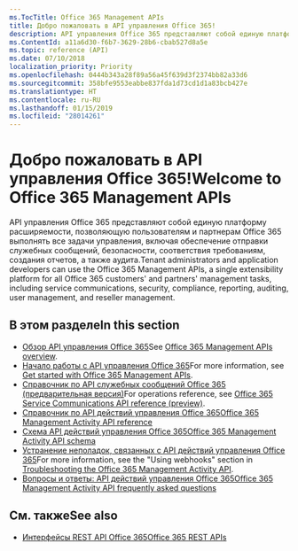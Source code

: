 ```yaml
---
ms.TocTitle: Office 365 Management APIs
title: Добро пожаловать в API управления Office 365!
description: API управления Office 365 представляют собой единую платформу расширяемости, позволяющую пользователям и партнерам Office 365 выполнять все задачи управления, включая обеспечение отправки служебных сообщений, безопасности, соответствия требованиям, создания отчетов, а также аудита.
ms.ContentId: a11a6d30-f6b7-3629-28b6-cbab527d8a5e
ms.topic: reference (API)
ms.date: 07/10/2018
localization_priority: Priority
ms.openlocfilehash: 0444b343a28f89a56a45f639d3f2374bb82a33d6
ms.sourcegitcommit: 358bfe9553eabbe837fda1d73cd1d1a83bcb427e
ms.translationtype: HT
ms.contentlocale: ru-RU
ms.lasthandoff: 01/15/2019
ms.locfileid: "28014261"
---
```

# <a name="welcome-to-office-365-management-apis"></a><span data-ttu-id="c0552-103">Добро пожаловать в API управления Office 365!</span><span class="sxs-lookup"><span data-stu-id="c0552-103">Welcome to Office 365 Management APIs</span></span>

<span data-ttu-id="c0552-104">API управления Office 365 представляют собой единую платформу расширяемости, позволяющую пользователям и партнерам Office 365 выполнять все задачи управления, включая обеспечение отправки служебных сообщений, безопасности, соответствия требованиям, создания отчетов, а также аудита.</span><span class="sxs-lookup"><span data-stu-id="c0552-104">Tenant administrators and application developers can use the Office 365 Management APIs, a single extensibility platform for all Office 365 customers' and partners' management tasks, including service communications, security, compliance, reporting, auditing, user management, and reseller management.</span></span>

## <a name="in-this-section"></a><span data-ttu-id="c0552-105">В этом разделе</span><span class="sxs-lookup"><span data-stu-id="c0552-105">In this section</span></span>

- <span data-ttu-id="c0552-106">[Обзор API управления Office 365](office-365-management-apis-overview.md)</span><span class="sxs-lookup"><span data-stu-id="c0552-106">See [Office 365 Management APIs overview](office-365-management-apis-overview.md).</span></span>
- <span data-ttu-id="c0552-107">[Начало работы с API управления Office 365](get-started-with-office-365-management-apis.md)</span><span class="sxs-lookup"><span data-stu-id="c0552-107">For more information, see [Get started with Office 365 Management APIs](get-started-with-office-365-management-apis.md).</span></span>
- <span data-ttu-id="c0552-108">[Справочник по API служебных сообщений Office 365 (предварительная версия)](office-365-service-communications-api-reference.md)</span><span class="sxs-lookup"><span data-stu-id="c0552-108">For operations reference, see [Office 365 Service Communications API reference (preview)](office-365-service-communications-api-reference.md).</span></span>
- [<span data-ttu-id="c0552-109">Справочник по API действий управления Office 365</span><span class="sxs-lookup"><span data-stu-id="c0552-109">Office 365 Management Activity API reference</span></span>](office-365-management-activity-api-reference.md)
- [<span data-ttu-id="c0552-110">Схема API действий управления Office 365</span><span class="sxs-lookup"><span data-stu-id="c0552-110">Office 365 Management Activity API schema</span></span>](office-365-management-activity-api-schema.md)
- <span data-ttu-id="c0552-111">[Устранение неполадок, связанных с API действий управления Office 365](troubleshooting-the-office-365-management-activity-api.md)</span><span class="sxs-lookup"><span data-stu-id="c0552-111">For more information, see the "Using webhooks" section in [Troubleshooting the Office 365 Management Activity API](troubleshooting-the-office-365-management-activity-api.md).</span></span>
- [<span data-ttu-id="c0552-112">Вопросы и ответы: API действий управления Office 365</span><span class="sxs-lookup"><span data-stu-id="c0552-112">Office 365 Management Activity API frequently asked questions</span></span>](office-365-management-activity-api-faq.md)

## <a name="see-also"></a><span data-ttu-id="c0552-113">См. также</span><span class="sxs-lookup"><span data-stu-id="c0552-113">See also</span></span>

- [<span data-ttu-id="c0552-114">Интерфейсы REST API Office 365</span><span class="sxs-lookup"><span data-stu-id="c0552-114">Office 365 REST APIs</span></span>](https://docs.microsoft.com/ru-RU/previous-versions/office/office-365-api/how-to/platform-development-overview)
